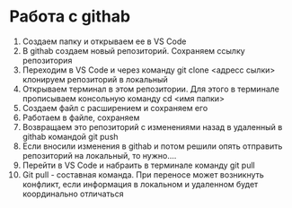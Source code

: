 # Работа с githab
1. Создаем папку и открываем ее в VS Code
2. В githab создаем новый репозиторий. Сохраняем ссылку репозитория
3. Переходим в VS Code и через команду git clone <адресс сылки> клонируем репозиторий в локальный
4. Открываем терминал в этом репозитории. Для этого в терминале прописываем консольную команду cd <имя папки>
5. Создаем файл с расширением и сохраняем его
6. Работаем в файле, сохраняем
7. Возвращаем это репозиторий с изменениями назад в удаленный в githab командой git push
8. Если вносили изменения в githab и потом решили опять отправить репозиторий на локальный, то нужно....
9. Перейти в VS Code и набраить в терминале команду git pull
10. Git pull - составная команда. При переносе может возникнуть конфликт, если информация в локальном и удаленном будет координально отличаться